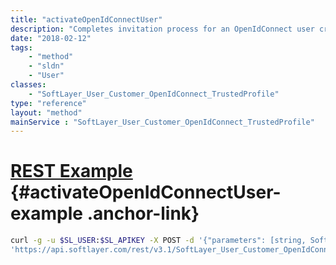 ```yaml
---
title: "activateOpenIdConnectUser"
description: "Completes invitation process for an OpenIdConnect user created by Bluemix Unified User Console. "
date: "2018-02-12"
tags:
    - "method"
    - "sldn"
    - "User"
classes:
    - "SoftLayer_User_Customer_OpenIdConnect_TrustedProfile"
type: "reference"
layout: "method"
mainService : "SoftLayer_User_Customer_OpenIdConnect_TrustedProfile"
---
```


# [REST Example](#activateOpenIdConnectUser-example) <a href="/article/rest/"><i class="fas fa-question"></i></a> {#activateOpenIdConnectUser-example .anchor-link} 
```bash
curl -g -u $SL_USER:$SL_APIKEY -X POST -d '{"parameters": [string, SoftLayer_User_Customer, string]}' \
'https://api.softlayer.com/rest/v3.1/SoftLayer_User_Customer_OpenIdConnect_TrustedProfile/activateOpenIdConnectUser'
```
